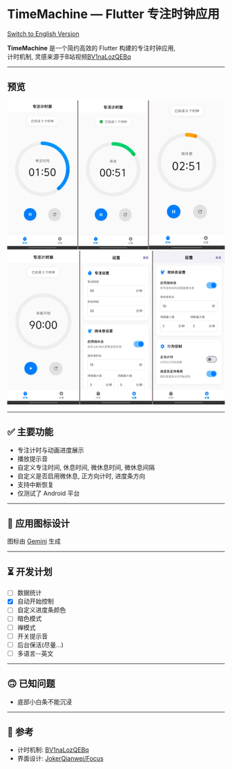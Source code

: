 # TimeMachine — Flutter 专注时钟应用

[Switch to English Version](README_EN.md)

**TimeMachine** 是一个简约高效的 Flutter 构建的专注时钟应用,  
计时机制, 灵感来源于B站视频[BV1naLozQEBq](https://www.bilibili.com/video/BV1naLozQEBq)

---

## 预览
![show0](pic/show0.jpeg)
![show1](pic/shwo1.jpeg)

---

## ✅ 主要功能

- 专注计时与动画进度展示
- 播放提示音
- 自定义专注时间, 休息时间, 微休息时间, 微休息间隔
- 自定义是否启用微休息, 正方向计时, 进度条方向
- 支持中断恢复
- 仅测试了 Android 平台

---

## 🎨 应用图标设计

图标由 [Gemini](https://gemini.google.com/) 生成

--- 

## ⏳️ 开发计划
- [ ] 数据统计
- [x] 自动开始控制
- [ ] 自定义进度条颜色
- [ ] 暗色模式
- [ ] 禅模式
- [ ] 开关提示音
- [ ] 后台保活(尽量...)
- [ ] 多语言--英文

--- 

## 🙃 已知问题
- 底部小白条不能沉浸

---

## 📌 参考

- 计时机制: [BV1naLozQEBq](https://www.bilibili.com/video/BV1naLozQEBq)
- 界面设计: [JokerQianwei/Focus](https://github.com/JokerQianwei/Focus/)